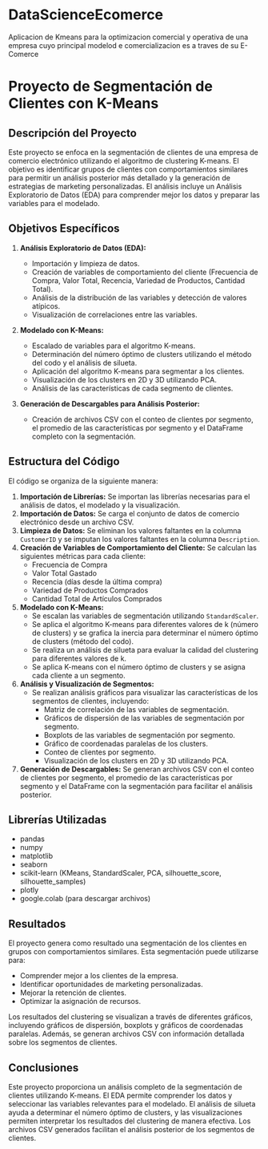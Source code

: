 # DataScienceEcomerce
Aplicacion de Kmeans para la optimizacion comercial y operativa de una empresa cuyo principal modelod e comercializacion es a traves de su E-Comerce
# Proyecto de Segmentación de Clientes con K-Means

## Descripción del Proyecto

Este proyecto se enfoca en la segmentación de clientes de una empresa de comercio electrónico utilizando el algoritmo de clustering K-means. El objetivo es identificar grupos de clientes con comportamientos similares para permitir un análisis posterior más detallado y la generación de estrategias de marketing personalizadas. El análisis incluye un Análisis Exploratorio de Datos (EDA) para comprender mejor los datos y preparar las variables para el modelado.

## Objetivos Específicos

1.  **Análisis Exploratorio de Datos (EDA):**
    * Importación y limpieza de datos.
    * Creación de variables de comportamiento del cliente (Frecuencia de Compra, Valor Total, Recencia, Variedad de Productos, Cantidad Total).
    * Análisis de la distribución de las variables y detección de valores atípicos.
    * Visualización de correlaciones entre las variables.

2.  **Modelado con K-Means:**
    * Escalado de variables para el algoritmo K-means.
    * Determinación del número óptimo de clusters utilizando el método del codo y el análisis de silueta.
    * Aplicación del algoritmo K-means para segmentar a los clientes.
    * Visualización de los clusters en 2D y 3D utilizando PCA.
    * Análisis de las características de cada segmento de clientes.

3.  **Generación de Descargables para Análisis Posterior:**
    * Creación de archivos CSV con el conteo de clientes por segmento, el promedio de las características por segmento y el DataFrame completo con la segmentación.

## Estructura del Código

El código se organiza de la siguiente manera:

1.  **Importación de Librerías:** Se importan las librerías necesarias para el análisis de datos, el modelado y la visualización.
2.  **Importación de Datos:** Se carga el conjunto de datos de comercio electrónico desde un archivo CSV.
3.  **Limpieza de Datos:** Se eliminan los valores faltantes en la columna `CustomerID` y se imputan los valores faltantes en la columna `Description`.
4.  **Creación de Variables de Comportamiento del Cliente:** Se calculan las siguientes métricas para cada cliente:
    * Frecuencia de Compra
    * Valor Total Gastado
    * Recencia (días desde la última compra)
    * Variedad de Productos Comprados
    * Cantidad Total de Artículos Comprados
5.  **Modelado con K-Means:**
    * Se escalan las variables de segmentación utilizando `StandardScaler`.
    * Se aplica el algoritmo K-means para diferentes valores de k (número de clusters) y se grafica la inercia para determinar el número óptimo de clusters (método del codo).
    * Se realiza un análisis de silueta para evaluar la calidad del clustering para diferentes valores de k.
    * Se aplica K-means con el número óptimo de clusters y se asigna cada cliente a un segmento.
6.  **Análisis y Visualización de Segmentos:**
    * Se realizan análisis gráficos para visualizar las características de los segmentos de clientes, incluyendo:
        * Matriz de correlación de las variables de segmentación.
        * Gráficos de dispersión de las variables de segmentación por segmento.
        * Boxplots de las variables de segmentación por segmento.
        * Gráfico de coordenadas paralelas de los clusters.
        * Conteo de clientes por segmento.
        * Visualización de los clusters en 2D y 3D utilizando PCA.
7.  **Generación de Descargables:** Se generan archivos CSV con el conteo de clientes por segmento, el promedio de las características por segmento y el DataFrame con la segmentación para facilitar el análisis posterior.

## Librerías Utilizadas

* pandas
* numpy
* matplotlib
* seaborn
* scikit-learn (KMeans, StandardScaler, PCA, silhouette\_score, silhouette\_samples)
* plotly
* google.colab (para descargar archivos)

## Resultados

El proyecto genera como resultado una segmentación de los clientes en grupos con comportamientos similares. Esta segmentación puede utilizarse para:

* Comprender mejor a los clientes de la empresa.
* Identificar oportunidades de marketing personalizadas.
* Mejorar la retención de clientes.
* Optimizar la asignación de recursos.

Los resultados del clustering se visualizan a través de diferentes gráficos, incluyendo gráficos de dispersión, boxplots y gráficos de coordenadas paralelas. Además, se generan archivos CSV con información detallada sobre los segmentos de clientes.

## Conclusiones

Este proyecto proporciona un análisis completo de la segmentación de clientes utilizando K-means. El EDA permite comprender los datos y seleccionar las variables relevantes para el modelado. El análisis de silueta ayuda a determinar el número óptimo de clusters, y las visualizaciones permiten interpretar los resultados del clustering de manera efectiva. Los archivos CSV generados facilitan el análisis posterior de los segmentos de clientes.
